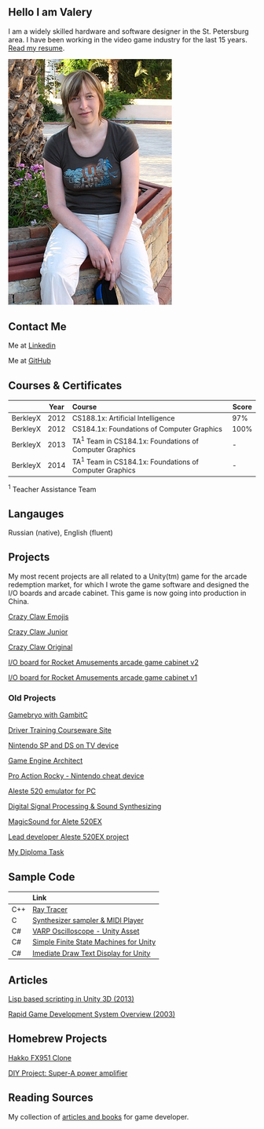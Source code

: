#
## Hello I am Valery

I am a widely skilled hardware and software designer in the St. Petersburg area. I have been working in the video game industry for the last 15 years. [Read my resume](/resume).

![hww](/pp/pp_hww_08.jpg) 

## Contact Me

Me at [Linkedin](https://www.linkedin.com/in/valeriyap/)

Me at [GitHub](https://www.linkedin.com/in/valeriyap/)

## Courses & Certificates

|          | Year | Course                                                            | Score |
|----------|------|:------------------------------------------------------------------|-----|
| BerkleyX | 2012 | CS188.1x: Artificial Intelligence                                 | 97% |
| BerkleyX | 2012 | CS184.1x: Foundations of Computer Graphics                        | 100% |
| BerkleyX | 2013 | TA<sup>1</sup> Team in CS184.1x: Foundations of Computer Graphics | - |
| BerkleyX | 2014 | TA<sup>1</sup> Team in CS184.1x: Foundations of Computer Graphics | - |

<sup>1</sup> Teacher Assistance Team

## Langauges

Russian (native), English (fluent) 

## Projects

My most recent projects are all related to a Unity(tm) game for the arcade redemption market, for which I wrote the game software and designed the I/O boards and arcade cabinet. This game is now going into production in China. 

[Crazy Claw Emojis](/projects/crazy_claw_emojis)

[Crazy Claw Junior](/projects/crazy_claw_jr)

[Crazy Claw Original](/projects/crazy_claw_original)

[I/O board for Rocket Amusements arcade game cabinet v2](/projects/ra_io_board2)

[I/O board for Rocket Amusements arcade game cabinet v1](/projects/ra_io_board1)

### Old Projects

[Gamebryo with GambitC](/projects/gamebryo/)

[Driver Training Courseware Site](/projects/webtraining)

[Nintendo SP and DS on TV device](/projects/view_boy/)

[Game Engine Architect](/projects/sengine/index.md)

[Pro Action Rocky - Nintendo cheat device](/projects/nintendo_cheat_device)

[Aleste 520 emulator for PC](/projects/caprice32/)

[Digital Signal Processing & Sound Synthesizing](/projects/remis)

[MagicSound for Alete 520EX](/projects/magic_sound/)

[Lead developer Aleste 520EX project](/projects/aleste)

[My Diploma Task](/projects/rainbow)

## Sample Code

|     | Link                                                                               |
|-----|:-----------------------------------------------------------------------------------|
| C++ | [Ray Tracer](https://github.com/hww/RayTracer) |
| C   | [Synthesizer sampler & MIDI Player](https://github.com/hww/SndSynt/tree/master/firmware/applications/midiplayer) |
| C#  | [VARP Oscilloscope - Unity Asset](/projects/varp_oscilloscope) |
| C#  | [Simple Finite State Machines for Unity](https://github.com/hww/UnityTFSM) |
| C#  | [Imediate Draw Text Display for Unity](https://github.com/hww/varp_text_display) |

## Articles

[Lisp based scripting in Unity 3D (2013)](https://docs.google.com/document/d/e/2PACX-1vSx2Bilw0ZGgiUx9lbXfAR3JLs1i-kHJgqAUFN3sJWLG6si51pcFg8dTZqzzSoln6aiq24uS0w_6ZAC/pub)

[Rapid Game Development System Overview (2003)](https://docs.google.com/document/d/e/2PACX-1vSFIKzHRjDRz4NuzrIc4kiudjMa1cV1uFk1h3P7JNZqujAYrHVC68PLmVH5ALX0kT6SFOSuyN-NHG9V/pub)

## Homebrew Projects

[Hakko FX951 Clone](/projects/hakko_fx951_clone)

[DIY Project: Super-A power amplifier](projects/nataly_nxp)

## Reading Sources

My collection of [articles and books](/reading) for game developer.



